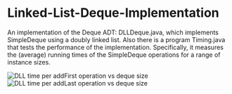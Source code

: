 # Linked-List-Deque-Implementation
An implementation of the Deque ADT: DLLDeque.java, which implements SimpleDeque using a doubly linked list.
Also there is a program Timing.java that tests the performance of the implementation. Specifically, it measures the (average) running times of the SimpleDeque operations for a range of instance sizes. 

![DLL time per addFirst operation vs  deque size](https://user-images.githubusercontent.com/99061775/190318889-f6284764-6bf5-4369-a01f-4ff11a48db21.png)
![DLL time per addLast operation vs  deque size](https://user-images.githubusercontent.com/99061775/190318918-7784c3db-ff49-4eae-81d9-faadb5de4b95.png)
